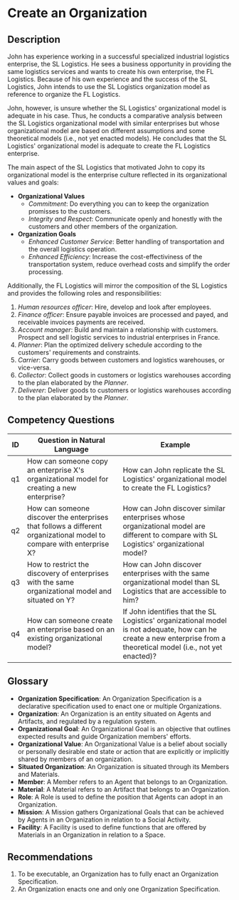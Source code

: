 # Create an Organization

## Description
John has experience working in a successful specialized industrial logistics enterprise, the SL Logistics. He sees a business opportunity in providing the same logistics services and wants to create his own enterprise, the FL Logistics. Because of his own experience and the success of the SL Logistics, John intends to use the SL Logistics organization model as reference to organize the FL Logistics.

John, however, is unsure whether the SL Logistics' organizational model is adequate in his case. Thus, he conducts a comparative analysis between the SL Logistics organizational model with similar enterprises but whose organizational model are based on different assumptions and some theoretical models (i.e., not yet enacted models). He concludes that the SL Logistics' organizational model is adequate to create the FL Logistics enterprise.

The main aspect of the SL Logistics that motivated John to copy its organizational model is the enterprise culture reflected in its organizational values and goals:

* **Organizational Values**
  + _Commitment_: Do everything you can to keep the organization promisses to the customers.
  + _Integrity and Respect_: Communicate openly and honestly with the customers and other members of the organization.
* **Organization Goals**
  + _Enhanced Customer Service_: Better handling of transportation and the overall logistics operation.
  + _Enhanced Efficiency_: Increase the cost-effectiviness of the transportation system, reduce overhead costs and simplify the order processing.

Additionally, the FL Logistics will mirror the composition of the SL Logistics and provides the following roles and responsibilities:
  1. _Human resources officer_: Hire, develop and look after employees.
  2. _Finance officer_: Ensure payable invoices are processed and payed, and receivable invoices payments are received.
  3. _Account manager_: Build and maintain a relationship with customers. Prospect and sell logistic services to industrial enterprises in France.
  4. _Planner_: Plan the optimized delivery schedule according to the customers' requirements and constraints.
  5. _Carrier_: Carry goods between customers and logistics warehouses, or vice-versa.
  6. _Collector_: Collect goods in customers or logistics warehouses according to the plan elaborated by the _Planner_.
  7. _Deliverer_: Deliver goods to customers or logistics warehouses according to the plan elaborated by the _Planner_.

## Competency Questions

| ID | Question in Natural Language | Example |
|----|------------------------------|---------|
| q1 | How can someone copy an enterprise X's organizational model for creating a new enterprise?                           | How can John replicate the SL Logistics' organizational model to create the FL Logistics? |
| q2 | How can someone discover the enterprises that follows a different organizational model to compare with enterprise X? | How can John discover similar enterprises whose organizational model are different to compare with SL Logistics' organizational model?                                |
| q3 | How to restrict the discovery of enterprises with the same organizational model and situated on Y?                   | How can John discover enterprises with the same organizational model than SL Logistics that are accessible to him?                                                    |
| q4 | How can someone create an enterprise based on an existing organizational model?                                      | If John identifies that the SL Logistics' organizational model is not adequate, how can he create a new enterprise from a theoretical model (i.e., not yet enacted)?  |

## Glossary

* **Organization Specification**: An Organization Specification is a declarative specification used to enact one or multiple Organizations.
* **Organization**: An Organization is an entity situated on Agents and Artifacts, and regulated by a regulation system.
* **Organizational Goal**: An Organizational Goal is an objective that outlines expected results and guide Organization members' efforts.
* **Organizational Value**: An Organizational Value is a belief about socially or personally desirable end state or action that are explicitly or implicitly shared by members of an organization.
* **Situated Organization**: An Organization is situated through its Members and Materials.
* **Member**: A Member refers to an Agent that belongs to an Organization.
* **Material**: A Material refers to an Artifact that belongs to an Organization.
* **Role**: A Role is used to define the position that Agents can adopt in an Organization.
* **Mission**: A Mission gathers Organizational Goals that can be achieved by Agents in an Organization in relation to a Social Activity.
* **Facility**: A Facility is used to define functions that are offered by Materials in an Organization in relation to a Space.

## Recommendations

1. To be executable, an Organization has to fully enact an Organization Specification.
2. An Organization enacts one and only one Organization Specification.
